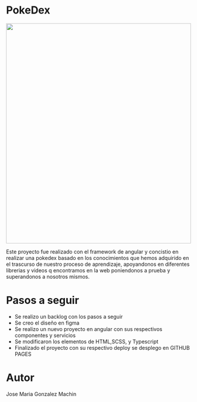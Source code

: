 # PokeDex
<p >
<img  style="width:100%; height:600px;" src="https://i.pinimg.com/originals/8a/81/ec/8a81ecd8fdd266b3221da325875c0ea8.gif">
</p>

Este proyecto fue realizado con el framework de angular y concistio en realizar una pokedex basado en los conocimientos que hemos adquirido en el trascurso de nuestro proceso de aprendizaje, apoyandonos en diferentes librerias y videos q encontramos en la web poniendonos a prueba y superandonos a nosotros mismos.

<h1>Pasos a seguir</h1>

<ul>
   <li>Se realizo un backlog con los pasos a seguir</li>
   <li>Se creo el diseño en figma</li>
   <li>Se realizo un nuevo proyecto en angular con sus respectivos componentes y servicios</li>
   <li>Se modificaron los elementos de HTML,SCSS, y Typescript </li>
   <li>Finalizado el proyecto con su respectivo deploy se desplego en GITHUB PAGES</li>
</ul>



<h1>Autor</h1>
Jose Maria Gonzalez Machin
